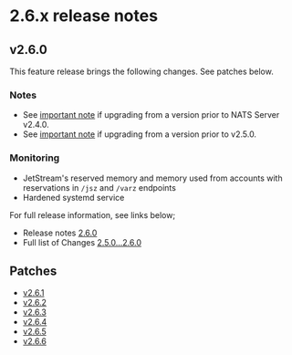 # 2.6.x release notes

## v2.6.0

This feature release brings the following changes. See patches below.

### Notes

- See [important note](./#notice-for-jetstream-users) if upgrading from a version prior to NATS Server v2.4.0.
- See [important note](./#mqtt-update) if upgrading from a version prior to v2.5.0.

### Monitoring

- JetStream's reserved memory and memory used from accounts with reservations in `/jsz` and `/varz` endpoints
- Hardened systemd service

For full release information, see links below;

- Release notes [2.6.0](https://github.com/nats-io/nats-server/releases/tag/v2.6.0)
- Full list of Changes [2.5.0...2.6.0](https://github.com/nats-io/nats-server/compare/v2.6.0...v2.5.0)

## Patches

- [v2.6.1](https://github.com/nats-io/nats-server/releases/tag/v2.6.1)
- [v2.6.2](https://github.com/nats-io/nats-server/releases/tag/v2.6.2)
- [v2.6.3](https://github.com/nats-io/nats-server/releases/tag/v2.6.3)
- [v2.6.4](https://github.com/nats-io/nats-server/releases/tag/v2.6.4)
- [v2.6.5](https://github.com/nats-io/nats-server/releases/tag/v2.6.5)
- [v2.6.6](https://github.com/nats-io/nats-server/releases/tag/v2.6.6)
